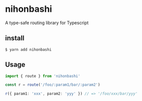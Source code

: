 # nihonbashi

A type-safe routing library for Typescript

## install

```
$ yarn add nihonbashi
```

## Usage

```typescript
import { route } from 'nihonbashi'

const r = route('/foo/:param1/bar/:param2')

r({ param1: 'xxx', param2: 'yyy' }) // => '/foo/xxx/bar/yyy'
```
